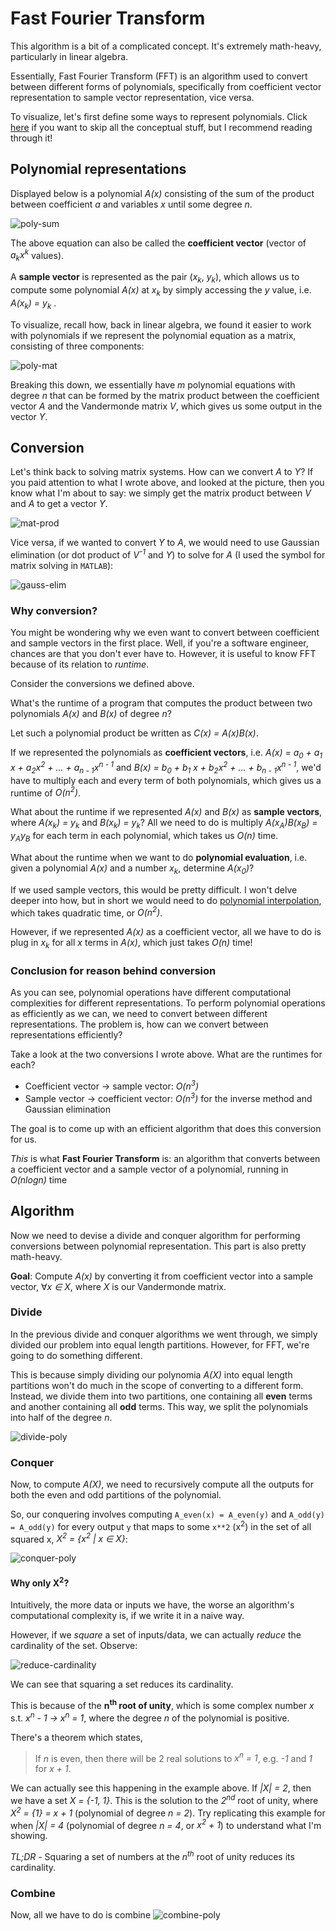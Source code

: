 # Fast Fourier Transform
This algorithm is a bit of a complicated concept. It's extremely math-heavy, particularly in linear algebra.

Essentially, Fast Fourier Transform (FFT) is an algorithm used to convert between different forms of polynomials, specifically from coefficient vector representation to sample vector representation, vice versa.

To visualize, let's first define some ways to represent polynomials. Click [here](#algorithm) if you want to skip all the conceptual stuff, but I recommend reading through it!

## Polynomial representations
Displayed below is a polynomial *A(x)* consisting of the sum of the product between coefficient *a* and variables *x* until some degree *n*.

![poly-sum](https://i.imgur.com/p6q2Fxl.png)

The above equation can also be called the **coefficient vector** (vector of *a<sub>k</sub>x<sup>k</sup>* values).

A **sample vector** is represented as the pair (*x<sub>k</sub>*, *y<sub>k</sub>*), which allows us to compute some polynomial *A(x)* at *x<sub>k</sub>* by simply accessing the *y* value, i.e. *A(x<sub>k</sub>) = y<sub>k</sub>* .

To visualize, recall how, back in linear algebra, we found it easier to work with polynomials if we represent the polynomial equation as a matrix, consisting of three components:

![poly-mat](https://i.imgur.com/upWfbNA.png)

Breaking this down, we essentially have *m* polynomial equations with degree *n* that can be formed by the matrix product between the coefficient vector *A* and the Vandermonde matrix *V*, which gives us some output in the vector *Y*. 

## Conversion
Let's think back to solving matrix systems. How can we convert *A* to *Y*? If you paid attention to what I wrote above, and looked at the picture, then you know what I'm about to say: we simply get the matrix product between *V* and *A* to get a vector *Y*.

![mat-prod](https://i.imgur.com/TRe9FTc.png)

Vice versa, if we wanted to convert *Y* to *A*, we would need to use Gaussian elimination (or dot product of *V<sup>-1</sup>* and *Y*) to solve for *A* (I used the symbol for matrix solving in `MATLAB`):

![gauss-elim](https://i.imgur.com/5xfA0Pm.png)

### Why conversion?
You might be wondering why we even want to convert between coefficient and sample vectors in the first place. Well, if you're a software engineer, chances are that you don't ever have to. However, it is useful to know FFT because of its relation to *runtime*.

Consider the conversions we defined above. 

What's the runtime of a program that computes the product between two polynomials *A(x)* and *B(x)* of degree *n*? 

Let such a polynomial product be written as *C(x) = A(x)B(x)*.

If we represented the polynomials as **coefficient vectors**, i.e. *A(x) = a<sub>0</sub> + a<sub>1</sub> x + a<sub>2</sub>x<sup>2</sup> + ... + a<sub>n - 1</sub>x<sup>n - 1</sup>* and *B(x) = b<sub>0</sub> + b<sub>1</sub> x + b<sub>2</sub>x<sup>2</sup> + ... + b<sub>n - 1</sub>x<sup>n - 1</sup>*, we'd have to multiply each and every term of both polynomials, which gives us a runtime of *O(n<sup>2</sup>)*.

What about the runtime if we represented *A(x)* and *B(x)* as **sample vectors**, where *A(x<sub>k</sub>) = y<sub>k</sub>* and *B(x<sub>k</sub>) = y<sub>k</sub>*? All we need to do is multiply *A(x<sub>A</sub>)B(x<sub>B</sub>) = y<sub>A</sub>y<sub>B</sub>* for each term in each polynomial, which takes us *O(n)* time.

What about the runtime when we want to do **polynomial evaluation**, i.e. given a polynomial *A(x)* and a number *x<sub>k</sub>*, determine *A(x<sub>0</sub>)*?

If we used sample vectors, this would be pretty difficult. I won't delve deeper into how, but in short we would need to do [polynomial interpolation](https://en.wikipedia.org/wiki/Polynomial_interpolation#:~:text=In%20numerical%20analysis%2C%20polynomial%20interpolation,the%20points%20of%20the%20dataset.), which takes quadratic time, or *O(n<sup>2</sup>)*.

However, if we represented *A(x)* as a coefficient vector, all we have to do is plug in *x<sub>k</sub>* for all *x* terms in *A(x)*, which just takes *O(n)* time!

### Conclusion for reason behind conversion
As you can see, polynomial operations have different computational complexities for different representations. To perform polynomial operations as efficiently as we can, we need to convert between different representations. The problem is, how can we convert between representations efficiently? 

Take a look at the two conversions I wrote above. What are the runtimes for each?
* Coefficient vector → sample vector: *O(n<sup>3</sup>)*
* Sample vector → coefficient vector: *O(n<sup>3</sup>)* for the inverse method and Gaussian elimination

The goal is to come up with an efficient algorithm that does this conversion for us.

*This* is what **Fast Fourier Transform** is: an algorithm that converts between a coefficient vector and a sample vector of a polynomial, running in *O(nlogn)* time

## Algorithm
Now we need to devise a divide and conquer algorithm for performing conversions between polynomial representation. This part is also pretty math-heavy.

**Goal**: Compute *A(x)* by converting it from coefficient vector into a sample vector, ∀*x ∈ X*, where *X* is our Vandermonde matrix.

### Divide
In the previous divide and conquer algorithms we went through, we simply divided our problem into equal length partitions. However, for FFT, we're going to do something different.

This is because simply dividing our polynomia *A(X)* into equal length partitions won't do much in the scope of converting to a different form. Instead, we divide them into two partitions, one containing all **even** terms and another containing all **odd** terms. This way, we split the polynomials into half of the degree *n*.

![divide-poly](https://i.imgur.com/BIQMJ0W.png)

### Conquer
Now, to compute *A(X)*, we need to recursively compute all the outputs for both the even and odd partitions of the polynomial.

So, our conquering involves computing `A_even(x) = A_even(y)` and `A_odd(y) = A_odd(y)` for every output `y` that maps to some `x**2` (x<sup>2</sup>) in the set of all squared x, *X<sup>2</sup> = {x<sup>2</sup> | x ∈ X}*:

![conquer-poly](https://i.imgur.com/oykhFsr.png)

#### Why only X<sup>2</sup>?
Intuitively, the more data or inputs we have, the worse an algorithm's computational complexity is, if we write it in a naive way.

However, if we *square* a set of inputs/data, we can actually *reduce* the cardinality of the set. Observe:

![reduce-cardinality](https://i.imgur.com/Ku5MWZH.png)

We can see that squaring a set reduces its cardinality. 

This is because of the **n<sup>th</sup> root of unity**, which is some complex number *x* s.t. *x<sup>n</sup> - 1 → x<sup>n</sup> = 1*, where the degree *n* of the polynomial is positive.

There's a theorem which states,
> If *n* is even, then there will be 2 real solutions to *x<sup>n</sup> = 1*, e.g. *-1* and *1* for *x + 1*.

We can actually see this happening in the example above. If *|X| = 2*, then we have a set *X = {-1, 1}*. This is the solution to the *2<sup>nd</sup>* root of unity, where *X<sup>2</sup> = {1} = x + 1* (polynomial of degree *n = 2*). Try replicating this example for when *|X| = 4* (polynomial of degree *n = 4*, or *x<sup>2</sup> + 1*) to understand what I'm showing.

*TL;DR* - Squaring a set of numbers at the *n<sup>th</sup>* root of unity reduces its cardinality. 

### Combine
Now, all we have to do is combine
![combine-poly](https://i.imgur.com/NvxigVD.png)















